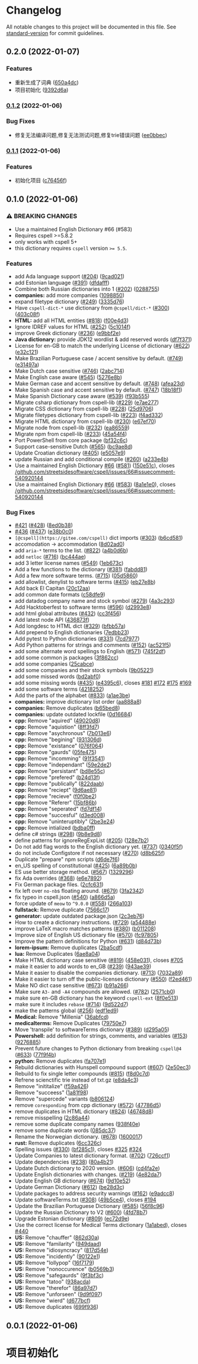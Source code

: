 # Changelog

All notable changes to this project will be documented in this file. See [standard-version](https://github.com/conventional-changelog/standard-version) for commit guidelines.

## 0.2.0 (2022-01-07)


### Features

* 重新生成了词典 ([650a4dc](https://gitee.com/silvaq/shirkhan-cspell-dict-ug-khan/commit/650a4dc692a6fc8f0a9e27b60e685a5f03b841bb))
* 项目初始化 ([9392d6a](https://gitee.com/silvaq/shirkhan-cspell-dict-ug-khan/commit/9392d6a9106f34acbb47953dd77bacd63ef9c145))

### [0.1.2](https://gitee.com/silvaq/shirkhan-cspell-dicts/compare/v0.1.1...v0.1.2) (2022-01-06)


### Bug Fixes

* 修复无法编译问题,修复无法测试问题,修复trie错误问题 ([ee0bbec](https://gitee.com/silvaq/shirkhan-cspell-dicts/commit/ee0bbec6f8ae1890c9659bd499291eb1b766dfca))

### [0.1.1](https://gitee.com/silvaq/shirkhan-cspell-dicts/compare/v0.1.0...v0.1.1) (2022-01-06)


### Features

* 初始化项目 ([c76456f](https://gitee.com/silvaq/shirkhan-cspell-dicts/commit/c76456f883877eaeae74b4e5d2da051ae565fbe0))

## 0.1.0 (2022-01-06)


### ⚠ BREAKING CHANGES

* Use a maintained English Dictionary #66 (#583)
* Requires cspell >=5.8.2
* only works with cspell 5+
* this dictionary requires `cspell` version `>= 5.5`.

### Features

* add Ada language support ([#204](https://gitee.com/silvaq/shirkhan-cspell-dicts/issues/204)) ([9cad021](https://gitee.com/silvaq/shirkhan-cspell-dicts/commit/9cad0219551bfabacf7e202c3b94205a29be2cf1))
* add Estonian language ([#391](https://gitee.com/silvaq/shirkhan-cspell-dicts/issues/391)) ([dfdafff](https://gitee.com/silvaq/shirkhan-cspell-dicts/commit/dfdafff34f8a213433571e767addf55ca0f59303))
* Combine both Russian dictionaries into 1 ([#202](https://gitee.com/silvaq/shirkhan-cspell-dicts/issues/202)) ([0288755](https://gitee.com/silvaq/shirkhan-cspell-dicts/commit/0288755af2ade3f57cca63fdcf27a3ede3dbd3de))
* **companies:** add more companies ([1098850](https://gitee.com/silvaq/shirkhan-cspell-dicts/commit/1098850f8540d5d4605262f9c7bd258d66e70ea5))
* expand filetype dictionary ([#249](https://gitee.com/silvaq/shirkhan-cspell-dicts/issues/249)) ([3335d76](https://gitee.com/silvaq/shirkhan-cspell-dicts/commit/3335d76f43b64c24b8bf81cff769b9067d27297a))
* Have `cspell-dict-*` use dictionary from `@cspell/dict-*` ([#300](https://gitee.com/silvaq/shirkhan-cspell-dicts/issues/300)) ([403c08f](https://gitee.com/silvaq/shirkhan-cspell-dicts/commit/403c08fbd1d11a083f586e591b87ef9a47f71944))
* **HTML:** add all HTML entities ([#818](https://gitee.com/silvaq/shirkhan-cspell-dicts/issues/818)) ([f00e4d3](https://gitee.com/silvaq/shirkhan-cspell-dicts/commit/f00e4d386879efd0a5d8a61c50b5f44357360687))
* Ignore IDREF values for HTML ([#252](https://gitee.com/silvaq/shirkhan-cspell-dicts/issues/252)) ([5c1014f](https://gitee.com/silvaq/shirkhan-cspell-dicts/commit/5c1014f54c943a204535b753c69107b763a81e68))
* improve Greek dictionary ([#236](https://gitee.com/silvaq/shirkhan-cspell-dicts/issues/236)) ([e9bbf2e](https://gitee.com/silvaq/shirkhan-cspell-dicts/commit/e9bbf2eadafe9e200822a86adc1ba22bf68af7b2))
* **Java dictionary:** provide JDK12 wordlist & add reserved words ([df7f371](https://gitee.com/silvaq/shirkhan-cspell-dicts/commit/df7f3715174de72112e99d1459bc5ff8526b7948))
* License for en-GB to match the underlying License of dictionary ([#622](https://gitee.com/silvaq/shirkhan-cspell-dicts/issues/622)) ([e32c121](https://gitee.com/silvaq/shirkhan-cspell-dicts/commit/e32c121590363bc3664fcad97222c4b278ea2f41))
* Make Brazilian Portuguese case / accent sensitive by default. ([#749](https://gitee.com/silvaq/shirkhan-cspell-dicts/issues/749)) ([e31497a](https://gitee.com/silvaq/shirkhan-cspell-dicts/commit/e31497a30a40cb01577bf95c8bb97b6e4d662ecb))
* Make Dutch case sensitive ([#746](https://gitee.com/silvaq/shirkhan-cspell-dicts/issues/746)) ([2abc714](https://gitee.com/silvaq/shirkhan-cspell-dicts/commit/2abc7143c9e838cc43182f3cde3d167483117417))
* Make English case aware ([#545](https://gitee.com/silvaq/shirkhan-cspell-dicts/issues/545)) ([5276e8b](https://gitee.com/silvaq/shirkhan-cspell-dicts/commit/5276e8bf21a4f17ae26503cab0ee022101b7089b))
* Make German case and accent sensitive by default. ([#748](https://gitee.com/silvaq/shirkhan-cspell-dicts/issues/748)) ([afea23d](https://gitee.com/silvaq/shirkhan-cspell-dicts/commit/afea23d9c312cb818e0a50c00fe1d0b282be9b06))
* Make Spanish case and accent sensitive by default. ([#747](https://gitee.com/silvaq/shirkhan-cspell-dicts/issues/747)) ([18b18f1](https://gitee.com/silvaq/shirkhan-cspell-dicts/commit/18b18f11832e785187bc1a7039d9c55939b2430b))
* Make Spanish Dictionary case aware ([#539](https://gitee.com/silvaq/shirkhan-cspell-dicts/issues/539)) ([f93b555](https://gitee.com/silvaq/shirkhan-cspell-dicts/commit/f93b555024fe10d9bf1ddea305313f647bada0b6))
* Migrate csharp dictionary from cspell-lib ([#229](https://gitee.com/silvaq/shirkhan-cspell-dicts/issues/229)) ([e7ae277](https://gitee.com/silvaq/shirkhan-cspell-dicts/commit/e7ae277edd6490b835657a8c25ba468db7f717f3))
* Migrate CSS dictionary from cspell-lib ([#228](https://gitee.com/silvaq/shirkhan-cspell-dicts/issues/228)) ([25d9706](https://gitee.com/silvaq/shirkhan-cspell-dicts/commit/25d97060ec4efed8e5178710794077815fd7fed0))
* Migrate filetypes dictionary from cspell-lib ([#223](https://gitee.com/silvaq/shirkhan-cspell-dicts/issues/223)) ([f4ad332](https://gitee.com/silvaq/shirkhan-cspell-dicts/commit/f4ad3322be81ff8f0176fbc041fdab88f585bdf8))
* Migrate HTML dictionary from cspell-lib ([#230](https://gitee.com/silvaq/shirkhan-cspell-dicts/issues/230)) ([e67ef70](https://gitee.com/silvaq/shirkhan-cspell-dicts/commit/e67ef707e86c8ad1c1ddea5392d8832348857382))
* Migrate node from cspell-lib ([#232](https://gitee.com/silvaq/shirkhan-cspell-dicts/issues/232)) ([ea86559](https://gitee.com/silvaq/shirkhan-cspell-dicts/commit/ea86559a6f97853a8af6218ae8c0b2b1c7c36f69))
* Migrate npm from cspell-lib ([#233](https://gitee.com/silvaq/shirkhan-cspell-dicts/issues/233)) ([45a54f4](https://gitee.com/silvaq/shirkhan-cspell-dicts/commit/45a54f4a8c6b373152c5a7ed10f55afdf54fe23b))
* Port PowerShell from core package ([bf32c6c](https://gitee.com/silvaq/shirkhan-cspell-dicts/commit/bf32c6cadfecfcfd80221eb879c6656b361b9a92))
* Support case-sensitive Dutch ([#565](https://gitee.com/silvaq/shirkhan-cspell-dicts/issues/565)) ([bc9ae8d](https://gitee.com/silvaq/shirkhan-cspell-dicts/commit/bc9ae8dfa087cffa506219d1c31e4ada28a49409))
* Update Croatian dictionary ([#405](https://gitee.com/silvaq/shirkhan-cspell-dicts/issues/405)) ([e5057e9](https://gitee.com/silvaq/shirkhan-cspell-dicts/commit/e5057e9eb6be924c15150eb4c07b107184a08e34))
* update Russian and add conditional compile ([#260](https://gitee.com/silvaq/shirkhan-cspell-dicts/issues/260)) ([a233e4b](https://gitee.com/silvaq/shirkhan-cspell-dicts/commit/a233e4b10e06e4f2dc9a700ef61b6a7e5e589fc7))
* Use a maintained English Dictionary [#66](https://gitee.com/silvaq/shirkhan-cspell-dicts/issues/66) ([#581](https://gitee.com/silvaq/shirkhan-cspell-dicts/issues/581)) ([150e51c](https://gitee.com/silvaq/shirkhan-cspell-dicts/commit/150e51cd13109606f9c6e0598a4db1bb2faca6e0)), closes [/github.com/streetsidesoftware/cspell/issues/66#issuecomment-540920144](https://gitee.com/silvaq//github.com/streetsidesoftware/cspell/issues/66/issues/issuecomment-540920144)
* Use a maintained English Dictionary [#66](https://gitee.com/silvaq/shirkhan-cspell-dicts/issues/66) ([#583](https://gitee.com/silvaq/shirkhan-cspell-dicts/issues/583)) ([8a1e1e0](https://gitee.com/silvaq/shirkhan-cspell-dicts/commit/8a1e1e036a137274c6a3242ff15750118b7e00f5)), closes [/github.com/streetsidesoftware/cspell/issues/66#issuecomment-540920144](https://gitee.com/silvaq//github.com/streetsidesoftware/cspell/issues/66/issues/issuecomment-540920144)


### Bug Fixes

* [#421](https://gitee.com/silvaq/shirkhan-cspell-dicts/issues/421) ([#428](https://gitee.com/silvaq/shirkhan-cspell-dicts/issues/428)) ([8ed0b38](https://gitee.com/silvaq/shirkhan-cspell-dicts/commit/8ed0b38c1c884a9b3e8ea0d1761c6a96f11a19aa))
* [#436](https://gitee.com/silvaq/shirkhan-cspell-dicts/issues/436) ([#437](https://gitee.com/silvaq/shirkhan-cspell-dicts/issues/437)) ([e38b0c0](https://gitee.com/silvaq/shirkhan-cspell-dicts/commit/e38b0c06e5857ee201ed4d70c14143b30ed1d94f))
* `[@cspell](https://gitee.com/cspell)` dict imports ([#303](https://gitee.com/silvaq/shirkhan-cspell-dicts/issues/303)) ([b6cd581](https://gitee.com/silvaq/shirkhan-cspell-dicts/commit/b6cd58114caa8752fba69522e6b740a4be74dd6e))
* accomodation -> accommodation ([8d02ad0](https://gitee.com/silvaq/shirkhan-cspell-dicts/commit/8d02ad0f6da4487b638c662db0277c2a0cc21219))
* add `aria-*` terms to the list. ([#822](https://gitee.com/silvaq/shirkhan-cspell-dicts/issues/822)) ([a4b0d6b](https://gitee.com/silvaq/shirkhan-cspell-dicts/commit/a4b0d6bae75dc347c186fde6aea0bc9d0458a424))
* add `netloc` ([#716](https://gitee.com/silvaq/shirkhan-cspell-dicts/issues/716)) ([bc444ae](https://gitee.com/silvaq/shirkhan-cspell-dicts/commit/bc444ae612eceb0b5e07f51fad950f031bc7f6ad))
* add 3 letter license names ([#549](https://gitee.com/silvaq/shirkhan-cspell-dicts/issues/549)) ([1eb673c](https://gitee.com/silvaq/shirkhan-cspell-dicts/commit/1eb673cd203a8589ce91422e8e95429e5f740a73))
* Add a few functions to the dictionary ([#381](https://gitee.com/silvaq/shirkhan-cspell-dicts/issues/381)) ([fabdd81](https://gitee.com/silvaq/shirkhan-cspell-dicts/commit/fabdd8161fb9e1aca1ea4486c59a56741bd8c19d))
* Add a few more software terms. ([#715](https://gitee.com/silvaq/shirkhan-cspell-dicts/issues/715)) ([05d5860](https://gitee.com/silvaq/shirkhan-cspell-dicts/commit/05d5860bd17da573872d7e70111344f0da8dd154))
* add allowlist, denylist to software terms ([#415](https://gitee.com/silvaq/shirkhan-cspell-dicts/issues/415)) ([eb27e8b](https://gitee.com/silvaq/shirkhan-cspell-dicts/commit/eb27e8bed02de4d80a53c7be5f8ff094bd1e8126))
* Add back El Capitan ([20c12aa](https://gitee.com/silvaq/shirkhan-cspell-dicts/commit/20c12aabd388aab27904e2508489ef952b319b7a))
* add common date formats ([c58dfe9](https://gitee.com/silvaq/shirkhan-cspell-dicts/commit/c58dfe98484ee0759d20454c17bbfd02dd463d5d))
* add datadog company name and stock symbol ([#279](https://gitee.com/silvaq/shirkhan-cspell-dicts/issues/279)) ([4a3c293](https://gitee.com/silvaq/shirkhan-cspell-dicts/commit/4a3c2935eb5a4cb245cdfbfb4ab2a7267c1279f2))
* Add Hacktoberfest to software terms ([#596](https://gitee.com/silvaq/shirkhan-cspell-dicts/issues/596)) ([d2993e8](https://gitee.com/silvaq/shirkhan-cspell-dicts/commit/d2993e8d715b7e1b3d3266772c8910a5a2936e83))
* add html global attributes ([#432](https://gitee.com/silvaq/shirkhan-cspell-dicts/issues/432)) ([cc3f456](https://gitee.com/silvaq/shirkhan-cspell-dicts/commit/cc3f4560c1feddb8770413de168c06f0885d3d89))
* Add latest node API ([436873f](https://gitee.com/silvaq/shirkhan-cspell-dicts/commit/436873f95d42fe089b857b6292406976670446c2))
* Add longdesc to HTML dict ([#329](https://gitee.com/silvaq/shirkhan-cspell-dicts/issues/329)) ([bfbb57a](https://gitee.com/silvaq/shirkhan-cspell-dicts/commit/bfbb57a039b456d99e87ce5231a5fe8633a84400))
* Add prepend to English dictionaries ([7edbb23](https://gitee.com/silvaq/shirkhan-cspell-dicts/commit/7edbb2348e41570ad24d746031a13f9a58ac3f86))
* Add pytest to Python dictionaries ([#331](https://gitee.com/silvaq/shirkhan-cspell-dicts/issues/331)) ([7cd7977](https://gitee.com/silvaq/shirkhan-cspell-dicts/commit/7cd7977b56710d89ee9972fea72a0f36453eb09d))
* Add Python patterns for strings and comments ([#152](https://gitee.com/silvaq/shirkhan-cspell-dicts/issues/152)) ([ac521f5](https://gitee.com/silvaq/shirkhan-cspell-dicts/commit/ac521f58adafbdd148e04d66a11cf677e85fbc40))
* add some alternate word spellings to English ([#571](https://gitee.com/silvaq/shirkhan-cspell-dicts/issues/571)) ([745f2df](https://gitee.com/silvaq/shirkhan-cspell-dicts/commit/745f2df89b07f42604f7fd143779750d375711fa))
* add some common js packages ([3f862cc](https://gitee.com/silvaq/shirkhan-cspell-dicts/commit/3f862cc50c8b490ba0818c9e1562b86aafc62a38))
* add some companies ([25cabce](https://gitee.com/silvaq/shirkhan-cspell-dicts/commit/25cabceaa89fae9386255885abe350d4bc0301f9))
* add some companies and their stock symbols ([9b05221](https://gitee.com/silvaq/shirkhan-cspell-dicts/commit/9b0522167d9c24b6ea5babb3d4ff8210135c9d9c))
* add some missed words ([bd2abf0](https://gitee.com/silvaq/shirkhan-cspell-dicts/commit/bd2abf0e0f90ff41e8cdd8a84786c15ef0734333))
* add some missing words ([#435](https://gitee.com/silvaq/shirkhan-cspell-dicts/issues/435)) ([e4395c6](https://gitee.com/silvaq/shirkhan-cspell-dicts/commit/e4395c6522bcac6a9144e3f7d8bedf6f437faa23)), closes [#181](https://gitee.com/silvaq/shirkhan-cspell-dicts/issues/181) [#172](https://gitee.com/silvaq/shirkhan-cspell-dicts/issues/172) [#175](https://gitee.com/silvaq/shirkhan-cspell-dicts/issues/175) [#169](https://gitee.com/silvaq/shirkhan-cspell-dicts/issues/169)
* add some software terms ([4218252](https://gitee.com/silvaq/shirkhan-cspell-dicts/commit/42182528a58f6d727b3f96aaf4d41327100fc4bd))
* Add the parts of the alphabet ([#833](https://gitee.com/silvaq/shirkhan-cspell-dicts/issues/833)) ([a1ae3be](https://gitee.com/silvaq/shirkhan-cspell-dicts/commit/a1ae3be4e4aae7b7d48320589ce0bf4165b0fbda))
* **companies:** improve dictionary list order ([aa888a8](https://gitee.com/silvaq/shirkhan-cspell-dicts/commit/aa888a85493a89ef9ea8d34728f32c30d3be8c76))
* **companies:** Remove duplicates ([b65bed8](https://gitee.com/silvaq/shirkhan-cspell-dicts/commit/b65bed8f7445c92b16e773ae811b16e6deafe425))
* **companies:** update outdated lockfile ([0d16684](https://gitee.com/silvaq/shirkhan-cspell-dicts/commit/0d16684d9bc82504d4222d4a00e9d053c2663df3))
* **cpp:** Remove "aquired" ([49020d8](https://gitee.com/silvaq/shirkhan-cspell-dicts/commit/49020d8ff49eef9a6d34d1d77f3def3dbb3dd41d))
* **cpp:** Remove "aquistion" ([8ff3fd7](https://gitee.com/silvaq/shirkhan-cspell-dicts/commit/8ff3fd76502d897821c883805107231a8cc76630))
* **cpp:** Remove "asychronous" ([7b013e6](https://gitee.com/silvaq/shirkhan-cspell-dicts/commit/7b013e6c509dbad63b0051f3e5ac3e669dcf1d5c))
* **cpp:** Remove "begining" ([931306d](https://gitee.com/silvaq/shirkhan-cspell-dicts/commit/931306dd9965f5d2f96f3368663018b853e6fff0))
* **cpp:** Remove "existance" ([076f064](https://gitee.com/silvaq/shirkhan-cspell-dicts/commit/076f064db74ea61906ce5e217584394807ee0579))
* **cpp:** Remove "gaurds" ([05fe475](https://gitee.com/silvaq/shirkhan-cspell-dicts/commit/05fe47582a73795f8ef9d8163828f2f5967582bf))
* **cpp:** Remove "incomming" ([91f3541](https://gitee.com/silvaq/shirkhan-cspell-dicts/commit/91f354191111c5b43b26a886be2f3de6d4834a73))
* **cpp:** Remove "independant" ([59e2de2](https://gitee.com/silvaq/shirkhan-cspell-dicts/commit/59e2de20162efa9d66696d307505697413d76a78))
* **cpp:** Remove "persistant" ([bd8e55c](https://gitee.com/silvaq/shirkhan-cspell-dicts/commit/bd8e55cd585be7fd4a5e932625507d05ecc4b4a9))
* **cpp:** Remove "prefered" ([b24d13f](https://gitee.com/silvaq/shirkhan-cspell-dicts/commit/b24d13fa94af52dd451f3bc5c10987d2c539c777))
* **cpp:** Remove "publically" ([822daab](https://gitee.com/silvaq/shirkhan-cspell-dicts/commit/822daabfbbba1f59171edd6af009ead28519a356))
* **cpp:** Remove "reciept" ([9d6ae81](https://gitee.com/silvaq/shirkhan-cspell-dicts/commit/9d6ae81f25043f62fe1b0823cbf4421ded6fd345))
* **cpp:** Remove "recieve" ([f0f0be2](https://gitee.com/silvaq/shirkhan-cspell-dicts/commit/f0f0be23953b6568c9c60dcb71691b3a131fc618))
* **cpp:** Remove "Referer" ([15bf86b](https://gitee.com/silvaq/shirkhan-cspell-dicts/commit/15bf86b0921cbfc42548e1743eda637d5930da9b))
* **cpp:** Remove "seperated" ([fd7df14](https://gitee.com/silvaq/shirkhan-cspell-dicts/commit/fd7df14f59d44584a50bf0be1318a2eac1392485))
* **cpp:** Remove "succesful" ([d3ed008](https://gitee.com/silvaq/shirkhan-cspell-dicts/commit/d3ed0081b5f17246e08f4b1783e532f9210b38e3))
* **cpp:** Remove "uninteruptibly" ([2be3e24](https://gitee.com/silvaq/shirkhan-cspell-dicts/commit/2be3e24acf5f24a93063b2193475bc8c53148c22))
* **cpp:** Remove intialized ([bdba0ff](https://gitee.com/silvaq/shirkhan-cspell-dicts/commit/bdba0ff438145a7857c687d2dbaeb2ebda09b438))
* define c# strings ([#298](https://gitee.com/silvaq/shirkhan-cspell-dicts/issues/298)) ([9b8e9d8](https://gitee.com/silvaq/shirkhan-cspell-dicts/commit/9b8e9d8b04aec51b2268e78b3f4eae792e9678e8))
* define patterns for ignoreRegExpList ([#205](https://gitee.com/silvaq/shirkhan-cspell-dicts/issues/205)) ([128e7b2](https://gitee.com/silvaq/shirkhan-cspell-dicts/commit/128e7b2215698c6b09ba8057b5f1efd8b147f6aa))
* Do not add flag words to the English dictionary yet. ([#737](https://gitee.com/silvaq/shirkhan-cspell-dicts/issues/737)) ([0340f5f](https://gitee.com/silvaq/shirkhan-cspell-dicts/commit/0340f5f5ab2332c1490a52569d3ffdd7b96cee58))
* do not include Configstore if not necessary ([#270](https://gitee.com/silvaq/shirkhan-cspell-dicts/issues/270)) ([d8b625f](https://gitee.com/silvaq/shirkhan-cspell-dicts/commit/d8b625f2f42d5cc6c4a9390216ac1e5037886e44))
* Duplicate "prepare" npm scripts ([d6de7f6](https://gitee.com/silvaq/shirkhan-cspell-dicts/commit/d6de7f610095a425e8441e2db202311be2e88db0))
* en_US spelling of constitutional ([#425](https://gitee.com/silvaq/shirkhan-cspell-dicts/issues/425)) ([6a89b0b](https://gitee.com/silvaq/shirkhan-cspell-dicts/commit/6a89b0b9d0df1eb7170e1befa94bc51b1b5650ff))
* ES use better storage method. ([#567](https://gitee.com/silvaq/shirkhan-cspell-dicts/issues/567)) ([1329296](https://gitee.com/silvaq/shirkhan-cspell-dicts/commit/13292960651f73ddb202d6549e8eb10523101520))
* fix Ada overrides ([#368](https://gitee.com/silvaq/shirkhan-cspell-dicts/issues/368)) ([e6e7892](https://gitee.com/silvaq/shirkhan-cspell-dicts/commit/e6e789255f52720d03046c6b876b3c8e78df4519))
* Fix German package files. ([2cfc631](https://gitee.com/silvaq/shirkhan-cspell-dicts/commit/2cfc63178d8039b70c3b486c30506ea24027aa26))
* fix left over `no-nb`s floating around. ([#679](https://gitee.com/silvaq/shirkhan-cspell-dicts/issues/679)) ([3fa2342](https://gitee.com/silvaq/shirkhan-cspell-dicts/commit/3fa23422b42f2ae96b92357aef9364b37a9bd4e5))
* fix typeo in cspell.json ([#540](https://gitee.com/silvaq/shirkhan-cspell-dicts/issues/540)) ([a866d5a](https://gitee.com/silvaq/shirkhan-cspell-dicts/commit/a866d5a8294f69ef9a991f794a343e28ee60bcaa))
* force update of `meow` to `^9.0.0` ([#558](https://gitee.com/silvaq/shirkhan-cspell-dicts/issues/558)) ([266a103](https://gitee.com/silvaq/shirkhan-cspell-dicts/commit/266a10345f35c1a7acb59f1d5b8a3e86c86330ad))
* **fullstack:** Remove duplicate ([7566c17](https://gitee.com/silvaq/shirkhan-cspell-dicts/commit/7566c1764076aadc62c5657aad59888b85765e7f))
* **generator:** update outdated package.json ([2c3eb76](https://gitee.com/silvaq/shirkhan-cspell-dicts/commit/2c3eb7615d8427194c31837189f8ab5837081560))
* How to create a dictionary instructions. ([#729](https://gitee.com/silvaq/shirkhan-cspell-dicts/issues/729)) ([a54488e](https://gitee.com/silvaq/shirkhan-cspell-dicts/commit/a54488ea08b4cce605ee19408406c20cde472dc6))
* improve LaTeX macro matches patterns ([#380](https://gitee.com/silvaq/shirkhan-cspell-dicts/issues/380)) ([b011208](https://gitee.com/silvaq/shirkhan-cspell-dicts/commit/b0112083ad233f4289592e7ada6874ac9d2318a5))
* Improve size of English US dictionary file ([#570](https://gitee.com/silvaq/shirkhan-cspell-dicts/issues/570)) ([fc97805](https://gitee.com/silvaq/shirkhan-cspell-dicts/commit/fc97805565e90e1000d027b3ffbacbd3586d0f5e))
* Improve the pattern definitions for Python ([#631](https://gitee.com/silvaq/shirkhan-cspell-dicts/issues/631)) ([d84d73b](https://gitee.com/silvaq/shirkhan-cspell-dicts/commit/d84d73b74c63b824b87fabf8d96a97a4c9871424))
* **lorem-ipsum:** Remove duplicates ([2ba5cdf](https://gitee.com/silvaq/shirkhan-cspell-dicts/commit/2ba5cdf345855452b4a63b4db558aebecf685e7b))
* **lua:** Remove Duplicates ([6ae8a04](https://gitee.com/silvaq/shirkhan-cspell-dicts/commit/6ae8a04e9d8e519cd4065defb15ce5980bf47613))
* Make HTML dictionary case sensitive ([#819](https://gitee.com/silvaq/shirkhan-cspell-dicts/issues/819)) ([458e031](https://gitee.com/silvaq/shirkhan-cspell-dicts/commit/458e031d507b9f2bacd3381689d7eab20be07d83)), closes [#705](https://gitee.com/silvaq/shirkhan-cspell-dicts/issues/705)
* make it easier to add words to en_GB ([#239](https://gitee.com/silvaq/shirkhan-cspell-dicts/issues/239)) ([943ae39](https://gitee.com/silvaq/shirkhan-cspell-dicts/commit/943ae3938e483f582b283db204891fb156a77167))
* Make it easier to disable the companies dictionary. ([#713](https://gitee.com/silvaq/shirkhan-cspell-dicts/issues/713)) ([7032a89](https://gitee.com/silvaq/shirkhan-cspell-dicts/commit/7032a893cdf514dd0c0a8152637d785a133f0289))
* Make it easier to turn off the public-licenses dictionary ([#550](https://gitee.com/silvaq/shirkhan-cspell-dicts/issues/550)) ([f2ed461](https://gitee.com/silvaq/shirkhan-cspell-dicts/commit/f2ed461e61c07285ba4b15127890a0809abffc2b))
* Make NO dict case sensitive ([#673](https://gitee.com/silvaq/shirkhan-cspell-dicts/issues/673)) ([b91a266](https://gitee.com/silvaq/shirkhan-cspell-dicts/commit/b91a266a7536e02389259cfb6febe87f760a20a8))
* Make sure `A3-` and `-A4` compounds are allowed. ([#782](https://gitee.com/silvaq/shirkhan-cspell-dicts/issues/782)) ([2571cb0](https://gitee.com/silvaq/shirkhan-cspell-dicts/commit/2571cb0d3667d7ee3605006b00e14005f92acd4c))
* make sure en-GB dictionary has the keyword `cspell-ext` ([8f0e513](https://gitee.com/silvaq/shirkhan-cspell-dicts/commit/8f0e5136d1dfdd145cd29bffa75d0305078eeca4))
* make sure it includes `rebase` ([#714](https://gitee.com/silvaq/shirkhan-cspell-dicts/issues/714)) ([9d522d7](https://gitee.com/silvaq/shirkhan-cspell-dicts/commit/9d522d77ae58b9d50e89d2edbcede507c6daa287))
* make the patterns global ([#256](https://gitee.com/silvaq/shirkhan-cspell-dicts/issues/256)) ([edf1ed9](https://gitee.com/silvaq/shirkhan-cspell-dicts/commit/edf1ed91cd39620d84269f695934eb6a4d8c1ed4))
* **Medical:** Remove "Millenia" ([36abfcd](https://gitee.com/silvaq/shirkhan-cspell-dicts/commit/36abfcddd9d69e0cdfec052de9c67f7fd744096f))
* **medicalterms:** Remove Duplicates ([79750e7](https://gitee.com/silvaq/shirkhan-cspell-dicts/commit/79750e763a7fa7d3ccbda2b5ae3b65eccb07698a))
* Move 'transpile' to softwareTerms dictionary ([#389](https://gitee.com/silvaq/shirkhan-cspell-dicts/issues/389)) ([d295a05](https://gitee.com/silvaq/shirkhan-cspell-dicts/commit/d295a05e07a608d9add421157bc93dfed48f8fa3))
* **Powershell:** add definition for strings, comments, and variables ([#153](https://gitee.com/silvaq/shirkhan-cspell-dicts/issues/153)) ([9276885](https://gitee.com/silvaq/shirkhan-cspell-dicts/commit/9276885d8473dc4ef599e4d9d3f0e4d4335c54c5))
* Prevent future changes to Python dictionary from breaking `cspell@4` ([#633](https://gitee.com/silvaq/shirkhan-cspell-dicts/issues/633)) ([77f9f4b](https://gitee.com/silvaq/shirkhan-cspell-dicts/commit/77f9f4bdf28aa6a5650f41089d5adb9cb441a4dc))
* **python:** Remove duplicates ([fa707e1](https://gitee.com/silvaq/shirkhan-cspell-dicts/commit/fa707e13e4bb681f2a9a9477407d4dc410323c0b))
* Rebuild dictionaries with Hunspell compound support ([#607](https://gitee.com/silvaq/shirkhan-cspell-dicts/issues/607)) ([2e50ec3](https://gitee.com/silvaq/shirkhan-cspell-dicts/commit/2e50ec30dae89bef42c673265e9854b61598f786))
* Rebuild to fix single letter compounds ([#815](https://gitee.com/silvaq/shirkhan-cspell-dicts/issues/815)) ([f8d0c7d](https://gitee.com/silvaq/shirkhan-cspell-dicts/commit/f8d0c7d5d66a00c19bcde2fd310b1eb3bdbd8396))
* Refrene scienctific trie instead of txt.gz ([e8da4c3](https://gitee.com/silvaq/shirkhan-cspell-dicts/commit/e8da4c3cb0e2e51c5c6ec404fdc71c9e7164ce06))
* Remove "inititalize" ([f59a426](https://gitee.com/silvaq/shirkhan-cspell-dicts/commit/f59a426321ed40eb821bf967ca823b6b80565743))
* Remove "succeess" ([1a81f98](https://gitee.com/silvaq/shirkhan-cspell-dicts/commit/1a81f98ab40aec0f16e3feaf75df89fb89dcc771))
* Remove "supercede" variants ([b806124](https://gitee.com/silvaq/shirkhan-cspell-dicts/commit/b806124dc6878eda5ee176d055277b6b49763873))
* remove `coresponding` from cpp dictionary ([#572](https://gitee.com/silvaq/shirkhan-cspell-dicts/issues/572)) ([47786d5](https://gitee.com/silvaq/shirkhan-cspell-dicts/commit/47786d58e636180792f155ec0b9feea2e10cd45d))
* remove duplicates in HTML dictionary ([#824](https://gitee.com/silvaq/shirkhan-cspell-dicts/issues/824)) ([46748d8](https://gitee.com/silvaq/shirkhan-cspell-dicts/commit/46748d84f93cacb11cdad5b01bc4f18f8c0098bd))
* remove misspelling ([2c86a44](https://gitee.com/silvaq/shirkhan-cspell-dicts/commit/2c86a448267c2db608b9095ae9e5563e9ffab19a))
* remove some duplicate company names ([938f40e](https://gitee.com/silvaq/shirkhan-cspell-dicts/commit/938f40e9822d23168cb355e3a7ff57130d6bc707))
* remove some duplicate words ([085dc37](https://gitee.com/silvaq/shirkhan-cspell-dicts/commit/085dc372d44117535496a6d244a4f8fb318174f0))
* Rename the Norwegian dictionary. ([#678](https://gitee.com/silvaq/shirkhan-cspell-dicts/issues/678)) ([1600017](https://gitee.com/silvaq/shirkhan-cspell-dicts/commit/1600017bc14fe74d30c4b8c60525f2700ba93057))
* **rust:** Remove duplicates ([6cc326c](https://gitee.com/silvaq/shirkhan-cspell-dicts/commit/6cc326cb16388e04e9e56eaad2f6a46cd319236e))
* Spelling issues ([#330](https://gitee.com/silvaq/shirkhan-cspell-dicts/issues/330)) ([bf285c1](https://gitee.com/silvaq/shirkhan-cspell-dicts/commit/bf285c182e16a5b73b28d3bd6fa5b3db5ac1cac0)), closes [#325](https://gitee.com/silvaq/shirkhan-cspell-dicts/issues/325) [#324](https://gitee.com/silvaq/shirkhan-cspell-dicts/issues/324)
* Update Companies to latest dictionary format. ([#702](https://gitee.com/silvaq/shirkhan-cspell-dicts/issues/702)) ([726ccf1](https://gitee.com/silvaq/shirkhan-cspell-dicts/commit/726ccf1aba4b026e0f1a000ac333fc543354551c))
* Update dependencies ([#238](https://gitee.com/silvaq/shirkhan-cspell-dicts/issues/238)) ([80a4b21](https://gitee.com/silvaq/shirkhan-cspell-dicts/commit/80a4b21e68ad81bf7fa2c0500246837b2a38a33d))
* Update Dutch dictionary to 2020 version. ([#606](https://gitee.com/silvaq/shirkhan-cspell-dicts/issues/606)) ([cd4fa2e](https://gitee.com/silvaq/shirkhan-cspell-dicts/commit/cd4fa2e18fa7738eee08800e37cb029c3fa7f6fe))
* Update English dictionaries with changes. ([#219](https://gitee.com/silvaq/shirkhan-cspell-dicts/issues/219)) ([4e82da7](https://gitee.com/silvaq/shirkhan-cspell-dicts/commit/4e82da74de63aaa8dfc77a6b425f1e2e8ef150c5))
* Update English GB dictionary ([#674](https://gitee.com/silvaq/shirkhan-cspell-dicts/issues/674)) ([9d10e52](https://gitee.com/silvaq/shirkhan-cspell-dicts/commit/9d10e52b788fa549b983a28e58395ff1747245c8))
* Update German Dictionary ([#612](https://gitee.com/silvaq/shirkhan-cspell-dicts/issues/612)) ([be28d3c](https://gitee.com/silvaq/shirkhan-cspell-dicts/commit/be28d3c47d05c0ed1210bbad2b257132e3a72acc))
* Update packages to address security warnings ([#162](https://gitee.com/silvaq/shirkhan-cspell-dicts/issues/162)) ([e9adcc8](https://gitee.com/silvaq/shirkhan-cspell-dicts/commit/e9adcc87a61baa1a1b017d063af3c4b64b215f88))
* Update softwareTerms.txt ([#308](https://gitee.com/silvaq/shirkhan-cspell-dicts/issues/308)) ([49b5ce4](https://gitee.com/silvaq/shirkhan-cspell-dicts/commit/49b5ce4a2436f3c99969d6425128d55f84c8a7fc)), closes [#194](https://gitee.com/silvaq/shirkhan-cspell-dicts/issues/194)
* Update the Brazilian Portuguese Dictionary ([#585](https://gitee.com/silvaq/shirkhan-cspell-dicts/issues/585)) ([56f8c96](https://gitee.com/silvaq/shirkhan-cspell-dicts/commit/56f8c9663a7f2d93eff03d81f46c8ccbcf9ce41c))
* Update the Russian Dictionary to V2 ([#600](https://gitee.com/silvaq/shirkhan-cspell-dicts/issues/600)) ([4fd78b7](https://gitee.com/silvaq/shirkhan-cspell-dicts/commit/4fd78b77b91f1f7f4aaad547574df55a789a070e))
* Upgrade Estonian dictionary ([#809](https://gitee.com/silvaq/shirkhan-cspell-dicts/issues/809)) ([ec72d9e](https://gitee.com/silvaq/shirkhan-cspell-dicts/commit/ec72d9e8600d2c386e6177df4797492ece2524e3))
* Use the correct license for Medical Terms dictionary ([1a1abed](https://gitee.com/silvaq/shirkhan-cspell-dicts/commit/1a1abed2986b82252a942bae20e135b5966871f7)), closes [#440](https://gitee.com/silvaq/shirkhan-cspell-dicts/issues/440)
* **US:** Remove "chauffer" ([862d30a](https://gitee.com/silvaq/shirkhan-cspell-dicts/commit/862d30ae9111a5fc66fcbee41a93957e56457f65))
* **US:** Remove "familarity" ([949daad](https://gitee.com/silvaq/shirkhan-cspell-dicts/commit/949daadef89035c905b62386a2fa1d0a7da053a8))
* **US:** Remove "idiosyncracy" ([817d54e](https://gitee.com/silvaq/shirkhan-cspell-dicts/commit/817d54e114554eb959feb62e122f6b401fda3f98))
* **US:** Remove "incidently" ([90122e1](https://gitee.com/silvaq/shirkhan-cspell-dicts/commit/90122e197aa8842e9821dde8c44020b85833f015))
* **US:** Remove "lollypop" ([16f7179](https://gitee.com/silvaq/shirkhan-cspell-dicts/commit/16f7179e2ab9dd9f81dd88f54445a02500c4aba0))
* **US:** Remove "nonoccurence" ([b0569b3](https://gitee.com/silvaq/shirkhan-cspell-dicts/commit/b0569b370e0920e5ddebb1490f856acf79c8518e))
* **US:** Remove "safegaurds" ([9f3bf3c](https://gitee.com/silvaq/shirkhan-cspell-dicts/commit/9f3bf3c584d8e72c42b77acf7299902c22b16661))
* **US:** Remove "tatoo" ([938acda](https://gitee.com/silvaq/shirkhan-cspell-dicts/commit/938acda3928dc534fb8e54ca14897ed7131a336d))
* **US:** Remove "therefor" ([86a97d7](https://gitee.com/silvaq/shirkhan-cspell-dicts/commit/86a97d719bb66358b0430664b172f1a4fe2ffd29))
* **US:** Remove "unforseen" ([9d9f097](https://gitee.com/silvaq/shirkhan-cspell-dicts/commit/9d9f0972bdfdb2ca099653811a3d0d47a3b24bd8))
* **US:** Remove "wierd" ([d677bcf](https://gitee.com/silvaq/shirkhan-cspell-dicts/commit/d677bcfa23d8b4a5f2faa1965c71f57236253c21))
* **US:** Remove duplicates ([699f936](https://gitee.com/silvaq/shirkhan-cspell-dicts/commit/699f936e143870755f10cc2a3ba275e8c7869304))

## 0.0.1 (2022-01-06)

# 项目初始化
